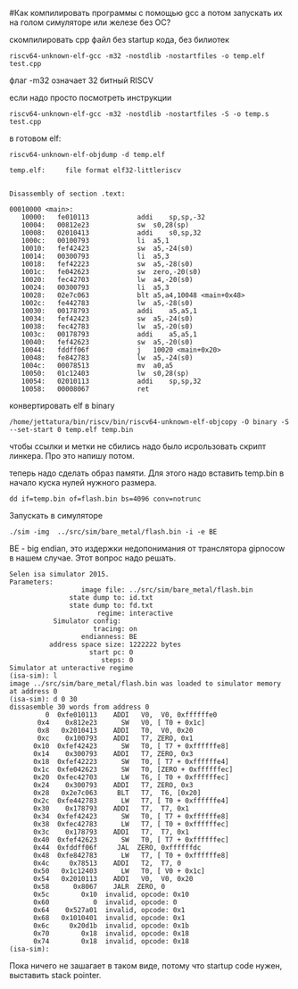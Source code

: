#Как компилировать программы с помощью gcc а потом запускать их на голом симуляторе или железе без OC?

скомпилировать cpp файл без startup кода, без билиотек
```
riscv64-unknown-elf-gcc -m32 -nostdlib -nostartfiles -o temp.elf test.cpp
```
флаг -m32 означает 32 битный RISCV

если надо просто посмотреть инструкции
```
riscv64-unknown-elf-gcc -m32 -nostdlib -nostartfiles -S -o temp.s test.cpp
```
 в готовом elf:
```
riscv64-unknown-elf-objdump -d temp.elf 

temp.elf:     file format elf32-littleriscv


Disassembly of section .text:

00010000 <main>:
   10000:	fe010113          	addi	sp,sp,-32
   10004:	00812e23          	sw	s0,28(sp)
   10008:	02010413          	addi	s0,sp,32
   1000c:	00100793          	li	a5,1
   10010:	fef42423          	sw	a5,-24(s0)
   10014:	00300793          	li	a5,3
   10018:	fef42223          	sw	a5,-28(s0)
   1001c:	fe042623          	sw	zero,-20(s0)
   10020:	fec42703          	lw	a4,-20(s0)
   10024:	00300793          	li	a5,3
   10028:	02e7c063          	blt	a5,a4,10048 <main+0x48>
   1002c:	fe442783          	lw	a5,-28(s0)
   10030:	00178793          	addi	a5,a5,1
   10034:	fef42423          	sw	a5,-24(s0)
   10038:	fec42783          	lw	a5,-20(s0)
   1003c:	00178793          	addi	a5,a5,1
   10040:	fef42623          	sw	a5,-20(s0)
   10044:	fddff06f          	j	10020 <main+0x20>
   10048:	fe842783          	lw	a5,-24(s0)
   1004c:	00078513          	mv	a0,a5
   10050:	01c12403          	lw	s0,28(sp)
   10054:	02010113          	addi	sp,sp,32
   10058:	00008067          	ret

```

конвертировать elf в binary
```
/home/jettatura/bin/riscv/bin/riscv64-unknown-elf-objcopy -O binary -S --set-start 0 temp.elf temp.bin
```
чтобы ссылки и метки не сбились надо было исрользовать скрипт линкера. Про это напишу потом.

теперь надо сделать образ памяти.
Для этого надо вставить temp.bin в начало куска нулей нужного размера. 
```
dd if=temp.bin of=flash.bin bs=4096 conv=notrunc
```

Запускать в симуляторе
```
./sim -img  ../src/sim/bare_metal/flash.bin -i -e BE
```

BE - big endian, это издержки недопонимания от транслятора gipnocow в нашем случае. Этот вопрос надо решать. 
```
Selen isa simulator 2015.
Parameters:
                  image file: ../src/sim/bare_metal/flash.bin
               state dump to: id.txt
               state dump to: fd.txt
                      regime: interactive
           Simulator config: 
                     tracing: on
                  endianness: BE
          address space size: 1222222 bytes
                    start pc: 0
                       steps: 0
Simulator at unteractive regime
(isa-sim): l
image ../src/sim/bare_metal/flash.bin was loaded to simulator memory at address 0
(isa-sim): d 0 30
dissasemble 30 words from address 0
         0	0xfe010113	  ADDI	 V0,  V0, 0xffffffe0
       0x4	  0x812e23	    SW	 V0, [ T0 + 0x1c]
       0x8	 0x2010413	  ADDI	 T0,  V0, 0x20
       0xc	  0x100793	  ADDI	 T7, ZERO, 0x1
      0x10	0xfef42423	    SW	 T0, [ T7 + 0xffffffe8]
      0x14	  0x300793	  ADDI	 T7, ZERO, 0x3
      0x18	0xfef42223	    SW	 T0, [ T7 + 0xffffffe4]
      0x1c	0xfe042623	    SW	 T0, [ZERO + 0xffffffec]
      0x20	0xfec42703	    LW	 T6, [ T0 + 0xffffffec]
      0x24	  0x300793	  ADDI	 T7, ZERO, 0x3
      0x28	 0x2e7c063	   BLT	 T7,  T6, [0x20]
      0x2c	0xfe442783	    LW	 T7, [ T0 + 0xffffffe4]
      0x30	  0x178793	  ADDI	 T7,  T7, 0x1
      0x34	0xfef42423	    SW	 T0, [ T7 + 0xffffffe8]
      0x38	0xfec42783	    LW	 T7, [ T0 + 0xffffffec]
      0x3c	  0x178793	  ADDI	 T7,  T7, 0x1
      0x40	0xfef42623	    SW	 T0, [ T7 + 0xffffffec]
      0x44	0xfddff06f	   JAL	ZERO, 0xffffffdc
      0x48	0xfe842783	    LW	 T7, [ T0 + 0xffffffe8]
      0x4c	   0x78513	  ADDI	 T2,  T7, 0
      0x50	 0x1c12403	    LW	 T0, [ V0 + 0x1c]
      0x54	 0x2010113	  ADDI	 V0,  V0, 0x20
      0x58	    0x8067	  JALR	ZERO, 0
      0x5c	      0x10	invalid, opcode: 0x10
      0x60	         0	invalid, opcode: 0
      0x64	  0x527a01	invalid, opcode: 0x1
      0x68	 0x1010401	invalid, opcode: 0x1
      0x6c	   0x20d1b	invalid, opcode: 0x1b
      0x70	      0x18	invalid, opcode: 0x18
      0x74	      0x18	invalid, opcode: 0x18
(isa-sim): 

```
 Пока ничего не зашагает в таком виде, потому что startup code нужен, выставить stack pointer.
